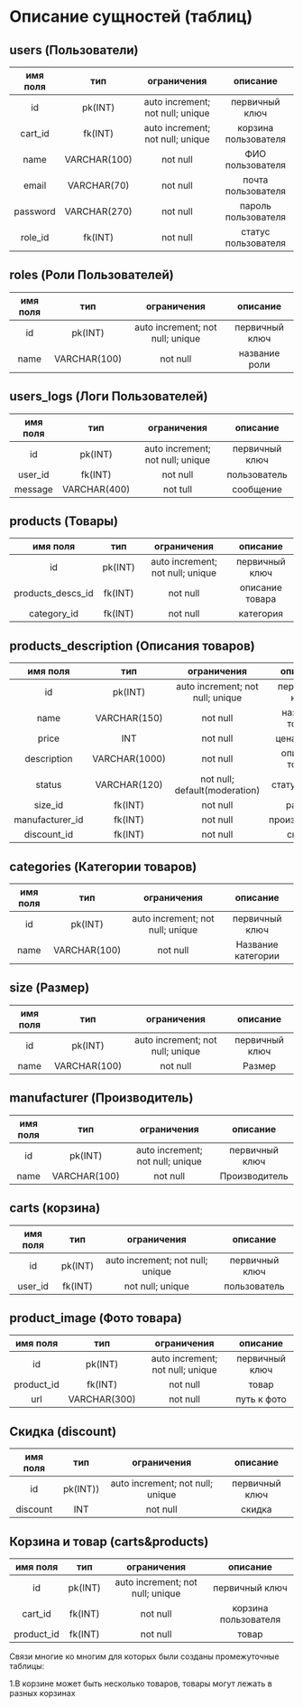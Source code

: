 # Описание сущностей (таблиц)
## users (Пользователи)
|имя поля | тип | ограничения | описание |
|:---:|:---:|:---:|:---:|
| id | pk(INT) | auto increment; not null; unique | первичный ключ |
| cart_id | fk(INT) | auto increment; not null; unique | корзина пользователя |
| name | VARCHAR(100) | not null | ФИО пользователя |
| email | VARCHAR(70) | not null | почта пользователя |
| password | VARCHAR(270) | not null | пароль пользователя |
| role_id | fk(INT) | not null | статус пользователя |


## roles (Роли Пользователей)
|имя поля | тип | ограничения | описание |
|:---:|:---:|:---:|:---:|
| id | pk(INT) | auto increment; not null; unique | первичный ключ |
| name | VARCHAR(100) | not null | название роли |


## users_logs (Логи Пользователей)
|имя поля | тип | ограничения | описание |
|:---:|:---:|:---:|:---:|
| id | pk(INT) | auto increment; not null; unique | первичный ключ |
| user_id | fk(INT) | not null | пользователь |
| message | VARCHAR(400) | not tull | сообщение |


## products (Товары)
|имя поля | тип | ограничения | описание |
|:---:|:---:|:---:|:---:|
| id | pk(INT) | auto increment; not null; unique | первичный ключ |
| products_descs_id | fk(INT) | not null | описание товара |
| category_id | fk(INT) | not null | категория |


## products_description (Описания товаров)
|имя поля | тип | ограничения | описание |
|:---:|:---:|:---:|:---:|
| id | pk(INT) | auto increment; not null; unique | первичный ключ |
| name | VARCHAR(150) | not null | название товара |
| price | INT | not null | цена товара |
| description | VARCHAR(1000) | not null | описание товара |
| status | VARCHAR(120) | not null; default(moderation) | статус товара|
| size_id | fk(INT) | not null | размер |
| manufacturer_id | fk(INT) | not null | производитель |
| discount_id | fk(INT) | not null | скидка |


## categories (Категории товаров)
|имя поля | тип | ограничения | описание |
|:---:|:---:|:---:|:---:|
| id | pk(INT) | auto increment; not null; unique | первичный ключ |
| name | VARCHAR(100) | not null | Название категории |


## size (Размер)
|имя поля | тип | ограничения | описание |
|:---:|:---:|:---:|:---:|
| id | pk(INT) | auto increment; not null; unique | первичный ключ |
| name | VARCHAR(100) | not null | Размер|


## manufacturer (Производитель)
|имя поля | тип | ограничения | описание |
|:---:|:---:|:---:|:---:|
| id | pk(INT) | auto increment; not null; unique | первичный ключ |
| name | VARCHAR(100) | not null | Производитель|


## carts (корзина)
|имя поля | тип | ограничения | описание |
|:---:|:---:|:---:|:---:|
| id | pk(INT) | auto increment; not null; unique | первичный ключ |
| user_id | fk(INT) | not null; unique | пользователь |


## product_image (Фото товара)
|имя поля | тип | ограничения | описание |
|:---:|:---:|:---:|:---:|
| id | pk(INT) | auto increment; not null; unique | первичный ключ |
| product_id | fk(INT) | not null | товар |
| url | VARCHAR(300) | not null | путь к фото |


## Скидка (discount)
|имя поля | тип | ограничения | описание |
|:---:|:---:|:---:|:---:|
| id | pk(INT)) | auto increment; not null; unique | первичный ключ |
| discount | INT | not null | скидка |


## Корзина и товар (carts&products)
|имя поля | тип | ограничения | описание |
|:---:|:---:|:---:|:---:|
| id | pk(INT) | auto increment; not null; unique | первичный ключ |
| cart_id | fk(INT) | not null | корзина пользователя |
| product_id | fk(INT) | not null | товар |


Связи многие ко многим для которых были созданы промежуточные таблицы:

1.В корзине может быть несколько товаров, товары могут лежать в разных корзинах
